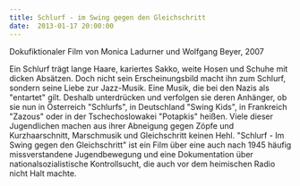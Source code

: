 ```yaml
---
title: Schlurf - im Swing gegen den Gleichschritt
date:  2013-01-17 20:00:00
---
```


Dokufiktionaler Film von Monica Ladurner und Wolfgang Beyer, 2007



Ein Schlurf trägt lange Haare, kariertes Sakko, weite Hosen und Schuhe
mit dicken Absätzen. Doch nicht sein Erscheinungsbild macht ihn zum
Schlurf, sondern seine Liebe zur Jazz-Musik. Eine Musik, die bei den Nazis
als "entartet" gilt. Deshalb unterdrücken und verfolgen sie deren
Anhänger, ob sie nun in Österreich "Schlurfs", in Deutschland "Swing
Kids", in Frankreich "Zazous" oder in der Tschechoslowakei "Potapkis"
heißen. Viele dieser Jugendlichen machen aus ihrer Abneigung gegen Zöpfe
und Kurzhaarschnitt, Marschmusik und Gleichschritt keinen Hehl. "Schlurf -
Im Swing gegen den Gleichschritt" ist ein Film über eine auch nach 1945
häufig missverstandene Jugendbewegung und eine Dokumentation über
nationalsozialistische Kontrollsucht, die auch vor dem heimischen Radio
nicht Halt machte.


